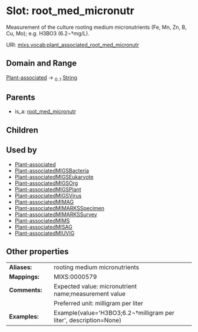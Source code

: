 
# Slot: root_med_micronutr


Measurement of the culture rooting medium micronutrients (Fe, Mn, Zn, B, Cu, Mo); e.g. H3BO3 (6.2¬†mg/L).

URI: [mixs.vocab:plant_associated_root_med_micronutr](https://w3id.org/mixs/vocab/plant_associated_root_med_micronutr)


## Domain and Range

[Plant-associated](Plant-associated.md) &#8594;  <sub>0..1</sub> [String](types/String.md)

## Parents

 *  is_a: [root_med_micronutr](root_med_micronutr.md)

## Children


## Used by

 * [Plant-associated](Plant-associated.md)
 * [Plant-associatedMIGSBacteria](Plant-associatedMIGSBacteria.md)
 * [Plant-associatedMIGSEukaryote](Plant-associatedMIGSEukaryote.md)
 * [Plant-associatedMIGSOrg](Plant-associatedMIGSOrg.md)
 * [Plant-associatedMIGSPlant](Plant-associatedMIGSPlant.md)
 * [Plant-associatedMIGSVirus](Plant-associatedMIGSVirus.md)
 * [Plant-associatedMIMAG](Plant-associatedMIMAG.md)
 * [Plant-associatedMIMARKSSpecimen](Plant-associatedMIMARKSSpecimen.md)
 * [Plant-associatedMIMARKSSurvey](Plant-associatedMIMARKSSurvey.md)
 * [Plant-associatedMIMS](Plant-associatedMIMS.md)
 * [Plant-associatedMISAG](Plant-associatedMISAG.md)
 * [Plant-associatedMIUVIG](Plant-associatedMIUVIG.md)

## Other properties

|  |  |  |
| --- | --- | --- |
| **Aliases:** | | rooting medium micronutrients |
| **Mappings:** | | MIXS:0000579 |
| **Comments:** | | Expected value: micronutrient name;measurement value |
|  | | Preferred unit: milligram per liter |
| **Examples:** | | Example(value='H3BO3;6.2¬†milligram per liter', description=None) |

